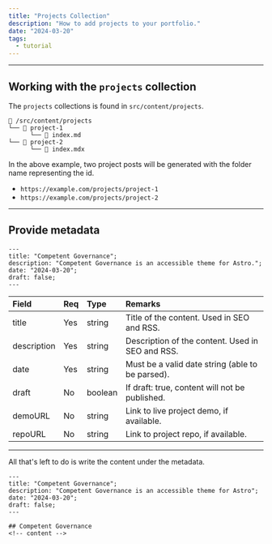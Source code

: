 ```yaml
---
title: "Projects Collection"
description: "How to add projects to your portfolio."
date: "2024-03-20"
tags:
  - tutorial
---
```


---

## Working with the `projects` collection

The `projects` collections is found in `src/content/projects`.

```
📁 /src/content/projects
└── 📁 project-1
      └── 📄 index.md
└── 📁 project-2
      └── 📄 index.mdx
```

In the above example, two project posts will be generated with the folder name representing the id.

- `https://example.com/projects/project-1`
- `https://example.com/projects/project-2`

---

## Provide metadata

```astro
---
title: "Competent Governance";
description: "Competent Governance is an accessible theme for Astro.";
date: "2024-03-20";
draft: false;
---
```

| Field       | Req | Type    | Remarks                                          |
| :---------- | :-- | :------ | :----------------------------------------------- |
| title       | Yes | string  | Title of the content. Used in SEO and RSS.       |
| description | Yes | string  | Description of the content. Used in SEO and RSS. |
| date        | Yes | string  | Must be a valid date string (able to be parsed). |
| draft       | No  | boolean | If draft: true, content will not be published.   |
| demoURL     | No  | string  | Link to live project demo, if available.         |
| repoURL     | No  | string  | Link to project repo, if available.              |

---

All that's left to do is write the content under the metadata.

```astro
---
title: "Competent Governance";
description: "Competent Governance is an accessible theme for Astro";
date: "2024-03-20";
draft: false;
---

## Competent Governance
<!-- content -->
```
